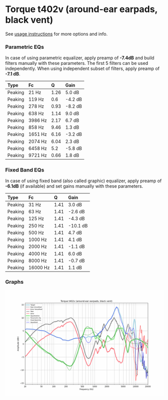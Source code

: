 # Torque t402v (around-ear earpads, black vent)
See [usage instructions](https://github.com/jaakkopasanen/AutoEq#usage) for more options and info.

### Parametric EQs
In case of using parametric equalizer, apply preamp of **-7.4dB** and build filters manually
with these parameters. The first 5 filters can be used independently.
When using independent subset of filters, apply preamp of **-7.1 dB**.

| Type    | Fc      |    Q | Gain    |
|:--------|:--------|:-----|:--------|
| Peaking | 21 Hz   | 1.26 | 5.0 dB  |
| Peaking | 119 Hz  | 0.6  | -4.2 dB |
| Peaking | 278 Hz  | 0.93 | -8.2 dB |
| Peaking | 638 Hz  | 1.14 | 9.0 dB  |
| Peaking | 3986 Hz | 2.17 | 6.7 dB  |
| Peaking | 858 Hz  | 9.46 | 1.3 dB  |
| Peaking | 1651 Hz | 6.16 | -3.2 dB |
| Peaking | 2074 Hz | 6.04 | 2.3 dB  |
| Peaking | 6458 Hz | 5.2  | -5.8 dB |
| Peaking | 9721 Hz | 0.66 | 1.8 dB  |

### Fixed Band EQs
In case of using fixed band (also called graphic) equalizer, apply preamp of **-6.1dB**
(if available) and set gains manually with these parameters.

| Type    | Fc       |    Q | Gain     |
|:--------|:---------|:-----|:---------|
| Peaking | 31 Hz    | 1.41 | 3.0 dB   |
| Peaking | 63 Hz    | 1.41 | -2.6 dB  |
| Peaking | 125 Hz   | 1.41 | -4.3 dB  |
| Peaking | 250 Hz   | 1.41 | -10.1 dB |
| Peaking | 500 Hz   | 1.41 | 4.7 dB   |
| Peaking | 1000 Hz  | 1.41 | 4.1 dB   |
| Peaking | 2000 Hz  | 1.41 | -1.1 dB  |
| Peaking | 4000 Hz  | 1.41 | 6.0 dB   |
| Peaking | 8000 Hz  | 1.41 | -0.7 dB  |
| Peaking | 16000 Hz | 1.41 | 1.1 dB   |

### Graphs
![](./Torque%20t402v%20(around-ear%20earpads,%20black%20vent).png)